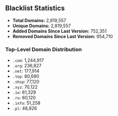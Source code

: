## Blacklist Statistics

- **Total Domains:** 2,819,557
- **Unique Domains:** 2,819,557
- **Added Domains Since Last Version:** 752,351
- **Removed Domains Since Last Version:** 954,710

### Top-Level Domain Distribution

-  `.com`: 1,244,917
-  `.org`: 236,827
-  `.net`: 177,914
-  `.top`: 80,690
-  `.shop`: 77,120
-  `.xyz`: 70,122
-  `.io`: 61,329
-  `.ru`: 60,120
-  `.info`: 51,258
-  `.pl`: 48,926

